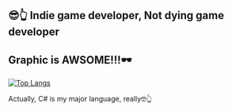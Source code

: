 ## 😎👆 Indie game developer, Not dying game developer

## Graphic is AWSOME!!!🕶

[![Top Langs](https://github-readme-stats.vercel.app/api/top-langs/?username=errore&layout=compact)](https://github.com/anuraghazra/github-readme-stats)

Actually, C# is my major language, really🤓👆
